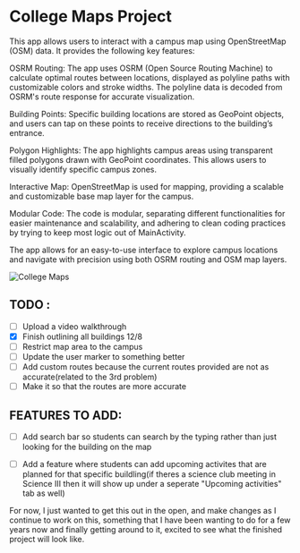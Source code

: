 # College Maps Project
This app allows users to interact with a campus map using OpenStreetMap (OSM) data. It provides the following key features:

OSRM Routing: The app uses OSRM (Open Source Routing Machine) to calculate optimal routes between locations, displayed as polyline paths with customizable colors and stroke widths. The polyline data is decoded from OSRM's route response for accurate visualization.

Building Points: Specific building locations are stored as GeoPoint objects, and users can tap on these points to receive directions to the building’s entrance.

Polygon Highlights: The app highlights campus areas using transparent filled polygons drawn with GeoPoint coordinates. This allows users to visually identify specific campus zones.

Interactive Map: OpenStreetMap is used for mapping, providing a scalable and customizable base map layer for the campus.

Modular Code: The code is modular, separating different functionalities for easier maintenance and scalability, and adhering to clean coding practices by trying to keep most logic out of MainActivity.

The app allows for an easy-to-use interface to explore campus locations and navigate with precision using both OSRM routing and OSM map layers.

![College Maps](https://imgur.com/a/college-maps-F9CdfqO.gif)

## TODO :
- [ ]  Upload a video walkthrough
- [x] Finish outlining all buildings 12/8
- [ ] Restrict map area to the campus
- [ ] Update the user marker to something better
- [ ] Add custom routes because the current routes provided are not as accurate(related to the 3rd problem)
- [ ] Make it so that the routes are more accurate
## FEATURES TO ADD:
- [ ] Add search bar so students can search by the typing rather than just looking for the building on the map
- [ ] Add a feature where students can add upcoming activites that are planned for that specific buildling(if theres a science club meeting in Science III then it will show up under a seperate "Upcoming activities" tab as well)



For now, I just wanted to get this out in the open, and make changes as I continue to work on this, something that I have been wanting to do for a few years now and finally getting around to it, excited to see what the finished project will look like.

